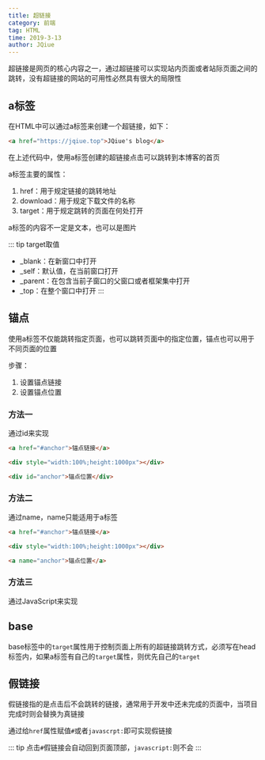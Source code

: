```yaml
---
title: 超链接
category: 前端
tag: HTML
time: 2019-3-13
author: JQiue
---
```


超链接是网页的核心内容之一，通过超链接可以实现站内页面或者站际页面之间的跳转，没有超链接的网站的可用性必然具有很大的局限性

## a标签

在HTML中可以通过a标签来创建一个超链接，如下：

```html
<a href="https://jqiue.top">JQiue's blog</a>
```

在上述代码中，使用a标签创建的超链接点击可以跳转到本博客的首页

a标签主要的属性：

1. href：用于规定链接的跳转地址
2. download：用于规定下载文件的名称
3. target：用于规定跳转的页面在何处打开

a标签的内容不一定是文本，也可以是图片

::: tip target取值

+ _blank：在新窗口中打开
+ _self：默认值，在当前窗口打开
+ _parent：在包含当前子窗口的父窗口或者框架集中打开
+ _top：在整个窗口中打开
:::

## 锚点

使用a标签不仅能跳转指定页面，也可以跳转页面中的指定位置，锚点也可以用于不同页面的位置

步骤：

1. 设置锚点链接
2. 设置锚点位置

### 方法一

通过id来实现

```html
<a href="#anchor">锚点链接</a>

<div style="width:100%;height:1000px"></div>

<div id="anchor">锚点位置</div>
```

### 方法二

通过name，name只能适用于a标签

```html
<a href="#anchor">锚点链接</a>

<div style="width:100%;height:1000px"></div>

<a name="anchor">锚点位置</a>
```

### 方法三

通过JavaScript来实现

## base

base标签中的`target`属性用于控制页面上所有的超链接跳转方式，必须写在head标签内，如果a标签有自己的`target`属性，则优先自己的`target`

## 假链接

假链接指的是点击后不会跳转的链接，通常用于开发中还未完成的页面中，当项目完成时则会替换为真链接

通过给`href`属性赋值`#`或者`javascrpt:`即可实现假链接

::: tip
点击`#`假链接会自动回到页面顶部，`javascript:`则不会
:::

